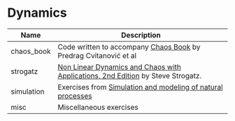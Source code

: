 # Dynamics

Name | Description
-------------------------- | ------------------------------------------------
chaos_book| Code written to accompany  [Chaos Book](http://chaosbook.org/) by Predrag Cvitanović et al
strogatz|[Non Linear Dynamics and Chaos with Applications, 2nd Edition](http://www.stevenstrogatz.com/books/nonlinear-dynamics-and-chaos-with-applications-to-physics-biology-chemistry-and-engineering) by Steve Strogatz.
simulation| Exercises from [Simulation and modeling of natural processes](https://www.coursera.org/learn/modeling-simulation-natural-processes/home/info)
misc|Miscellaneous exercises

